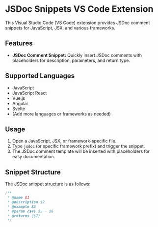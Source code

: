 # JSDoc Snippets VS Code Extension

This Visual Studio Code (VS Code) extension provides JSDoc comment snippets for JavaScript, JSX, and various frameworks.

## Features

- **JSDoc Comment Snippet:** Quickly insert JSDoc comments with placeholders for description, parameters, and return type.

## Supported Languages

- JavaScript
- JavaScript React
- Vue.js
- Angular
- Svelte
- (Add more languages or frameworks as needed)

## Usage

1. Open a JavaScript, JSX, or framework-specific file.
2. Type `jsdoc` (or specific framework prefix) and trigger the snippet.
3. The JSDoc comment template will be inserted with placeholders for easy documentation.

## Snippet Structure

The JSDoc snippet structure is as follows:

```javascript
/**
 * @name $1
 * @description $2
 * @example $3
 * @param {$4} $5 - $6
 * @returns {$7}
 */

